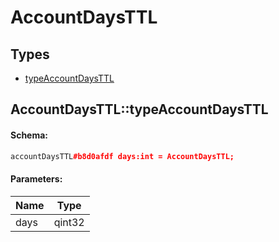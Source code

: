 # AccountDaysTTL

## Types

* [typeAccountDaysTTL](#accountdaysttltypeaccountdaysttl)

## AccountDaysTTL::typeAccountDaysTTL

#### Schema:

```c++
accountDaysTTL#b8d0afdf days:int = AccountDaysTTL;
```

#### Parameters:

|Name|Type|
|----|----|
|days|qint32|

